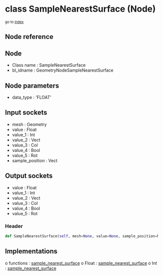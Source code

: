 # class SampleNearestSurface (Node)

<sub>go to [index](/docs/index.md)</sub>

## Node reference

Node
----
 - Class name : SampleNearestSurface
 - bl_idname : GeometryNodeSampleNearestSurface

Node parameters
---------------
 - data_type : 'FLOAT'

Input sockets
-------------
 - mesh : Geometry
 - value : Float
 - value_1 : Int
 - value_2 : Vect
 - value_3 : Col
 - value_4 : Bool
 - value_5 : Rot
 - sample_position : Vect

Output sockets
--------------
 - value : Float
 - value_1 : Int
 - value_2 : Vect
 - value_3 : Col
 - value_4 : Bool
 - value_5 : Rot

### Header

``` python
def SampleNearestSurface(self, mesh=None, value=None, sample_position=None, data_type='FLOAT', node_label=None, node_color=None):
```

## Implementations

o functions : [sample_nearest_surface](#sample_nearest_surface)
o Float : [sample_nearest_surface](#sample_nearest_surface) 
o Int : [sample_nearest_surface](#sample_nearest_surface) 

